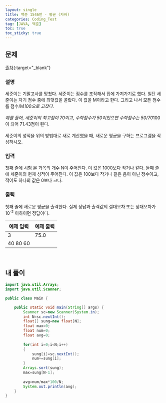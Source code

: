 ```yaml
---
layout: single
title: 백준 1546번 - 평균 (자바)
categories: Coding_Test
tag: [JAVA, 백준]
toc: true
toc_sticky: true
---
```


## 문제
[출처](https://www.acmicpc.net/problem/1546){:target="_blank"}
### 설명
세준이는 기말고사를 망쳤다. 세준이는 점수를 조작해서 집에 가져가기로 했다. 일단 세준이는 자기 점수 중에 최댓값을 골랐다. 이 값을 M이라고 한다. 그리고 나서 모든 점수를 점수/M*100으로 고쳤다.
<br/><br/>
예를 들어, 세준이의 최고점이 70이고, 수학점수가 50이었으면 수학점수는 50/70*100이 되어 71.43점이 된다.
<br/><br/>
세준이의 성적을 위의 방법대로 새로 계산했을 때, 새로운 평균을 구하는 프로그램을 작성하시오.

### 입력
첫째 줄에 시험 본 과목의 개수 N이 주어진다. 이 값은 1000보다 작거나 같다. 둘째 줄에 세준이의 현재 성적이 주어진다. 이 값은 100보다 작거나 같은 음이 아닌 정수이고, 적어도 하나의 값은 0보다 크다.

### 출력
첫째 줄에 새로운 평균을 출력한다. 실제 정답과 출력값의 절대오차 또는 상대오차가 10<sup>-2</sup> 이하이면 정답이다.

예제 입력|예제 출력
---|---
3|75.0
40 80 60| 

<br/>

## 내 풀이
```java
import java.util.Arrays;
import java.util.Scanner;

public class Main {

	public static void main(String[] args) {
		Scanner sc=new Scanner(System.in);
		int N=sc.nextInt();
		float[] sung=new float[N];
		float max=0;
		float num=0;
		float avg=0;
		
		for(int i=0;i<N;i++)
		{
			sung[i]=sc.nextInt();
			num+=sung[i];
		}
		Arrays.sort(sung);
		max=sung[N-1];
		
		avg=num/max*100/N;
		System.out.println(avg);
    }
}
```
